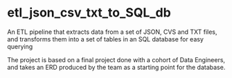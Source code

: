 # etl_json_csv_txt_to_SQL_db
An ETL pipeline that extracts data from a set of JSON, CVS and TXT files, and transforms them into a set of tables in an SQL database for easy querying

The project is based on a final project done with a cohort of Data Engineers, and takes an ERD produced by the team as a starting point for the database.
